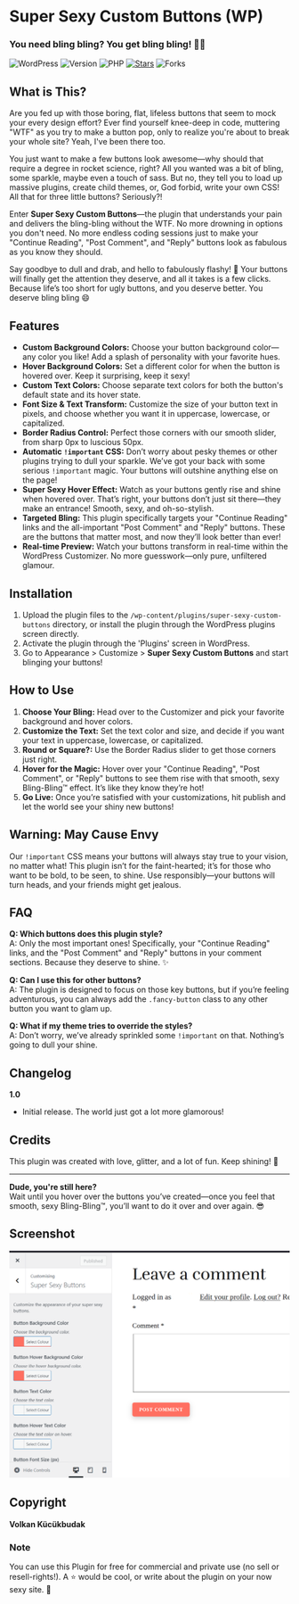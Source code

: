 
# Super Sexy Custom Buttons (WP)
### You need bling bling? You get bling bling! 💎✨

![WordPress](https://img.shields.io/badge/WordPress-Compatible-blue.svg)
![Version](https://img.shields.io/badge/version-1.0-orange.svg)
![PHP](https://img.shields.io/badge/php-%23777BB4.svg?&logo=php&logoColor=white)
[![Stars](https://img.shields.io/github/stars/VolkanSah/Super-Sexy-Custom-Buttons)](https://github.com/VolkanSah/Super-Sexy-Custom-Buttons/) 
![Forks](https://img.shields.io/github/forks/VolkanSah/Super-Sexy-Custom-Buttons)




## What is This?

Are you fed up with those boring, flat, lifeless buttons that seem to mock your every design effort? Ever find yourself knee-deep in code, muttering "WTF" as you try to make a button pop, only to realize you're about to break your whole site? Yeah, I've been there too.

You just want to make a few buttons look awesome—why should that require a degree in rocket science, right? All you wanted was a bit of bling, some sparkle, maybe even a touch of sass. But no, they tell you to load up massive plugins, create child themes, or, God forbid, write your own CSS! All that for three little buttons? Seriously?!

Enter **Super Sexy Custom Buttons**—the plugin that understands your pain and delivers the bling-bling without the WTF. No more drowning in options you don't need. No more endless coding sessions just to make your "Continue Reading", "Post Comment", and "Reply" buttons look as fabulous as you know they should.

Say goodbye to dull and drab, and hello to fabulously flashy! 💅 Your buttons will finally get the attention they deserve, and all it takes is a few clicks. Because life’s too short for ugly buttons, and you deserve better. You deserve bling bling 😄


## Features

- **Custom Background Colors:** Choose your button background color—any color you like! Add a splash of personality with your favorite hues.
- **Hover Background Colors:** Set a different color for when the button is hovered over. Keep it surprising, keep it sexy!
- **Custom Text Colors:** Choose separate text colors for both the button's default state and its hover state.
- **Font Size & Text Transform:** Customize the size of your button text in pixels, and choose whether you want it in uppercase, lowercase, or capitalized.
- **Border Radius Control:** Perfect those corners with our smooth slider, from sharp 0px to luscious 50px.
- **Automatic `!important` CSS:** Don’t worry about pesky themes or other plugins trying to dull your sparkle. We’ve got your back with some serious `!important` magic. Your buttons will outshine anything else on the page!
- **Super Sexy Hover Effect:** Watch as your buttons gently rise and shine when hovered over. That’s right, your buttons don’t just sit there—they make an entrance! Smooth, sexy, and oh-so-stylish.
- **Targeted Bling:** This plugin specifically targets your "Continue Reading" links and the all-important "Post Comment" and "Reply" buttons. These are the buttons that matter most, and now they’ll look better than ever!
- **Real-time Preview:** Watch your buttons transform in real-time within the WordPress Customizer. No more guesswork—only pure, unfiltered glamour.

## Installation

1. Upload the plugin files to the `/wp-content/plugins/super-sexy-custom-buttons` directory, or install the plugin through the WordPress plugins screen directly.
2. Activate the plugin through the 'Plugins' screen in WordPress.
3. Go to Appearance > Customize > **Super Sexy Custom Buttons** and start blinging your buttons!

## How to Use

1. **Choose Your Bling:** Head over to the Customizer and pick your favorite background and hover colors.
2. **Customize the Text:** Set the text color and size, and decide if you want your text in uppercase, lowercase, or capitalized.
3. **Round or Square?:** Use the Border Radius slider to get those corners just right.
4. **Hover for the Magic:** Hover over your "Continue Reading", "Post Comment", or "Reply" buttons to see them rise with that smooth, sexy Bling-Bling™ effect. It’s like they know they’re hot!
5. **Go Live:** Once you’re satisfied with your customizations, hit publish and let the world see your shiny new buttons!

## Warning: May Cause Envy

Our `!important` CSS means your buttons will always stay true to your vision, no matter what! This plugin isn’t for the faint-hearted; it’s for those who want to be bold, to be seen, to shine. Use responsibly—your buttons will turn heads, and your friends might get jealous.

## FAQ

**Q: Which buttons does this plugin style?**  
A: Only the most important ones! Specifically, your "Continue Reading" links, and the "Post Comment" and "Reply" buttons in your comment sections. Because they deserve to shine. ✨

**Q: Can I use this for other buttons?**  
A: The plugin is designed to focus on those key buttons, but if you’re feeling adventurous, you can always add the `.fancy-button` class to any other button you want to glam up.

**Q: What if my theme tries to override the styles?**  
A: Don’t worry, we’ve already sprinkled some `!important` on that. Nothing’s going to dull your shine.

## Changelog

**1.0**
- Initial release. The world just got a lot more glamorous!

## Credits

This plugin was created with love, glitter, and a lot of fun. Keep shining! 💖

---

**Dude, you're still here?**  
Wait until you hover over the buttons you’ve created—once you feel that smooth, sexy Bling-Bling™, you’ll want to do it over and over again. 😎

## Screenshot
![Screenshot](screenshot_0.png)

## Copyright 
**Volkan Kücükbudak**

### Note
You can use this Plugin for free for commercial and private use (no sell or resell-rights!). A :star: would be cool, or write about the plugin on your now sexy site. 💖
